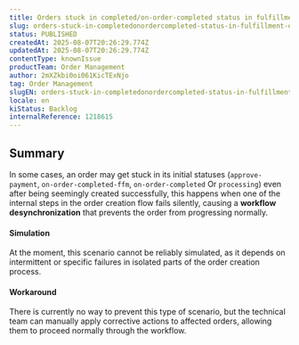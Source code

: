 ```yaml
---
title: Orders stuck in completed/on-order-completed status in fulfillment or Approved Payment status in Marketplace
slug: orders-stuck-in-completedonordercompleted-status-in-fulfillment-or-approved-payment-status-in-marketplace
status: PUBLISHED
createdAt: 2025-08-07T20:26:29.774Z
updatedAt: 2025-08-07T20:26:29.774Z
contentType: knownIssue
productTeam: Order Management
author: 2mXZkbi0oi061KicTExNjo
tag: Order Management
slugEN: orders-stuck-in-completedonordercompleted-status-in-fulfillment-or-approved-payment-status-in-marketplace
locale: en
kiStatus: Backlog
internalReference: 1218615
---
```


## Summary


In some cases, an order may get stuck in its initial statuses (`approve-payment`, `on-order-completed-ffm`, `on-order-completed` Or `processing`) even after being seemingly created successfully, this happens when one of the internal steps in the order creation flow fails silently, causing a **workflow desynchronization** that prevents the order from progressing normally.



#### Simulation


At the moment, this scenario cannot be reliably simulated, as it depends on intermittent or specific failures in isolated parts of the order creation process.



#### Workaround


There is currently no way to prevent this type of scenario, but the technical team can manually apply corrective actions to affected orders, allowing them to proceed normally through the workflow.



